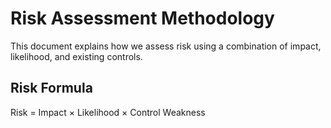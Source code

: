 # Risk Assessment Methodology

This document explains how we assess risk using a combination of impact, likelihood, and existing controls.

## Risk Formula
Risk = Impact × Likelihood × Control Weakness

